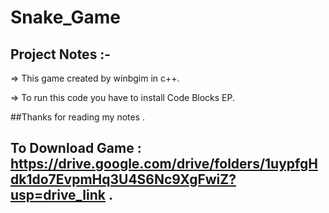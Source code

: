 # Snake_Game

## Project Notes :- 


=> This game created by winbgim in c++.


=> To run this code you have to install Code Blocks EP.


##Thanks for reading my notes .


## To Download Game : https://drive.google.com/drive/folders/1uypfgHdk1do7EvpmHq3U4S6Nc9XgFwiZ?usp=drive_link .
